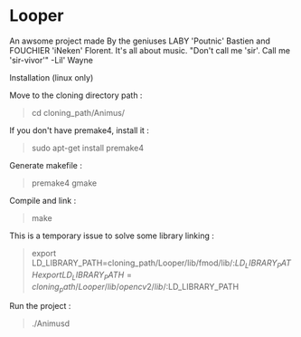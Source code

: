 Looper
======

 An awsome project made By the geniuses LABY 'Poutnic' Bastien and FOUCHIER 'iNeken' Florent. It's all about music. "Don't call me 'sir'. Call me 'sir-vivor'" -Lil' Wayne
 
Installation (linux only)

  Move to the cloning directory path :
  > cd cloning_path/Animus/
  
  If you don't have premake4, install it :
  > sudo apt-get install premake4
  
  Generate makefile :
  > premake4 gmake
  
  Compile and link :
  > make
  
  This is a temporary issue to solve some library linking :
  > export LD_LIBRARY_PATH=cloning_path/Looper/lib/fmod/lib/:$LD_LIBRARY_PATH
  > export LD_LIBRARY_PATH=cloning_path/Looper/lib/opencv2/lib/:$LD_LIBRARY_PATH
  
  Run the project :
  > ./Animusd
